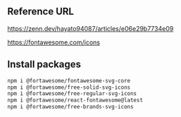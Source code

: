 ## Reference URL

https://zenn.dev/hayato94087/articles/e06e29b7734e09

https://fontawesome.com/icons


## Install packages

```bash
npm i @fortawesome/fontawesome-svg-core
npm i @fortawesome/free-solid-svg-icons
npm i @fortawesome/free-regular-svg-icons
npm i @fortawesome/react-fontawesome@latest
npm i @fortawesome/free-brands-svg-icons
```